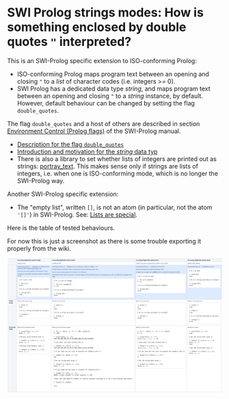 # SWI Prolog strings modes: How is something enclosed by double quotes `"` interpreted?

This is an SWI-Prolog specific extension to ISO-conforming Prolog: 

- ISO-conforming Prolog maps program text between an opening and closing `"` to a _list_ of character codes
  (i.e. integers >= 0).
- SWI Prolog has a dedicated data type _string_, and maps program text between an opening and closing `"`  to 
  a _string_ instance, by default. However, default behaviour can be changed by setting the flag `double_quotes`.

The flag `double_quotes` and a host of others are described in section
[Environment Control (Prolog flags)](https://www.swi-prolog.org/pldoc/man?section=flags) of the SWI-Prolog manual.

- [Description for the flag `double_quotes`](https://eu.swi-prolog.org/pldoc/man?section=flags#flag:double_quotes)
- [Introduction and motivation for the _string_ data typ](https://eu.swi-prolog.org/pldoc/man?section=flags#flag:double_quotes)
- There is also a library to set whether lists of integers are printed out as strings: 
  [portray_text](https://www.swi-prolog.org/pldoc/doc/_SWI_/library/portray_text.pl). This makes sense only if strings 
  are lists of integers, i.e. when one is ISO-conforming mode, which is no longer the SWI-Prolog way.

Another SWI-Prolog specific extension:

- The "empty list", written `[]`, is not an atom (in particular, not the atom `'[]'`) in SWI-Prolog. 
  See: [Lists are special](https://www.swi-prolog.org/pldoc/man?section=ext-lists).

Here is the table of tested behaviours. 

For now this is just a screenshot as there is some trouble exporting it properly from the wiki.

![SWI Prolog string modes](pics/SWI_Prolog_string_modes.png)



